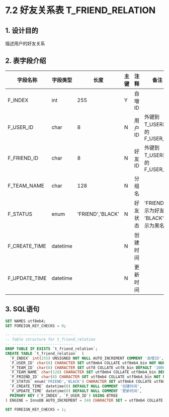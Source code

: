 # 7.2 好友关系表 T_FRIEND_RELATION

## 1. 设计目的
描述用户的好友关系

## 2. 表字段介绍

| 字段名称      | 字段类型 | 长度             | 主键 | 注释     | 备注                                       |
| ------------- | -------- | ---------------- | ---- | -------- | ------------------------------------------ |
| F_INDEX       | int      | 255              | Y    | 自增ID   |                                            |
| F_USER_ID     | char     | 8                | N    | 用户ID   | 外键到T_USER表的F_USER_ID                  |
| F_FRIEND_ID   | char     | 8                | N    | 好友ID   | 外键到T_USER表的F_USER_ID                  |
| F_TEAM_NAME   | char     | 128              | N    | 分组名   |                                            |
| F_STATUS      | enum     | 'FRIEND','BLACK' | N    | 好友状态 | 'FRIEND'表示为好友</br>'BLACK'表示为黑名单 |
| F_CREATE_TIME | datetime |                  | N    | 创建时间 |
| F_UPDATE_TIME | datetime |                  | N    | 更新时间 |


## 3. SQL语句

```SQL
SET NAMES utf8mb4;
SET FOREIGN_KEY_CHECKS = 0;

-- ----------------------------
-- Table structure for t_friend_relation
-- ----------------------------
DROP TABLE IF EXISTS `t_friend_relation`;
CREATE TABLE `t_friend_relation`  (
  `F_INDEX` int(255) UNSIGNED NOT NULL AUTO_INCREMENT COMMENT '自增ID',
  `F_USER_ID` char(8) CHARACTER SET utf8mb4 COLLATE utf8mb4_bin NOT NULL COMMENT '用户ID,外键到T_USER表的F_USER_ID',
  `F_TEAM_ID` char(8) CHARACTER SET utf8 COLLATE utf8_bin DEFAULT '1000000' COMMENT '分组ID',
  `F_TEAM_NAME` char(128) CHARACTER SET utf8mb4 COLLATE utf8mb4_bin DEFAULT NULL COMMENT '分组名',
  `F_FRIEND_ID` char(8) CHARACTER SET utf8mb4 COLLATE utf8mb4_bin NOT NULL COMMENT '好友ID,外键到T_USER表的F_USER_ID',
  `F_STATUS` enum('FRIEND','BLACK') CHARACTER SET utf8mb4 COLLATE utf8mb4_bin DEFAULT NULL COMMENT '好友状态,\'FRIEND\',\'BLACK\'',
  `F_CREATE_TIME` datetime(0) DEFAULT NULL COMMENT '创建时间',
  `F_UPDATE_TIME` datetime(0) DEFAULT NULL COMMENT '更新时间',
  PRIMARY KEY (`F_INDEX`, `F_USER_ID`) USING BTREE
) ENGINE = InnoDB AUTO_INCREMENT = 348 CHARACTER SET = utf8mb4 COLLATE = utf8mb4_bin ROW_FORMAT = Dynamic;

SET FOREIGN_KEY_CHECKS = 1;

```